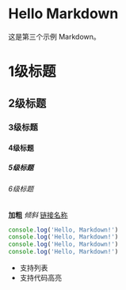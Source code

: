# Hello Markdown

这是第三个示例 Markdown。
# 1级标题
## 2级标题
### 3级标题
#### 4级标题
##### 5级标题
###### 6级标题
**加粗**
*倾斜*
[链接名称](链接url)
```js
console.log('Hello, Markdown!')
console.log('Hello, Markdown!')
console.log('Hello, Markdown!')
console.log('Hello, Markdown!')
```
- 支持列表
- 支持代码高亮
